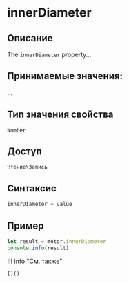 # innerDiameter

## Описание
The `innerDiameter` property...

## Принимаемые значения:
...

## Тип значения свойства
`Number`

## Доступ
`Чтение\Запись`

## Синтаксис
```javascript
innerDiameter = value
```

## Пример
```javascript linenums="1"
let result = motor.innerDiameter
console.info(result)
```

!!! info "См. также"

    []()

